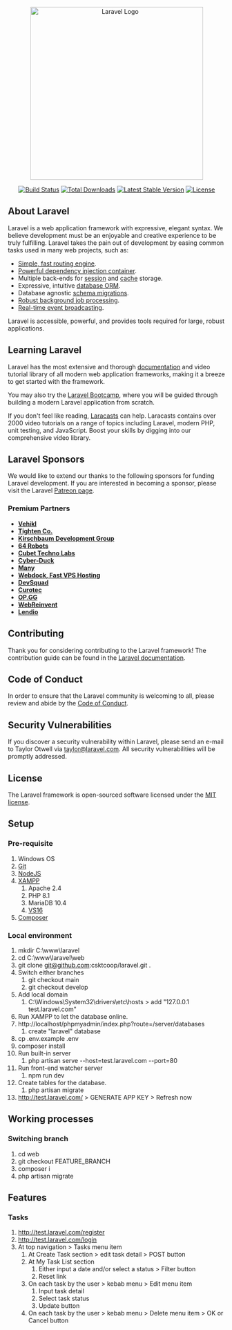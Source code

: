 <p align="center"><a href="https://laravel.com" target="_blank"><img src="https://raw.githubusercontent.com/laravel/art/master/logo-lockup/5%20SVG/2%20CMYK/1%20Full%20Color/laravel-logolockup-cmyk-red.svg" width="400" alt="Laravel Logo"></a></p>

<p align="center">
<a href="https://github.com/laravel/framework/actions"><img src="https://github.com/laravel/framework/workflows/tests/badge.svg" alt="Build Status"></a>
<a href="https://packagist.org/packages/laravel/framework"><img src="https://img.shields.io/packagist/dt/laravel/framework" alt="Total Downloads"></a>
<a href="https://packagist.org/packages/laravel/framework"><img src="https://img.shields.io/packagist/v/laravel/framework" alt="Latest Stable Version"></a>
<a href="https://packagist.org/packages/laravel/framework"><img src="https://img.shields.io/packagist/l/laravel/framework" alt="License"></a>
</p>

## About Laravel

Laravel is a web application framework with expressive, elegant syntax. We believe development must be an enjoyable and creative experience to be truly fulfilling. Laravel takes the pain out of development by easing common tasks used in many web projects, such as:

- [Simple, fast routing engine](https://laravel.com/docs/routing).
- [Powerful dependency injection container](https://laravel.com/docs/container).
- Multiple back-ends for [session](https://laravel.com/docs/session) and [cache](https://laravel.com/docs/cache) storage.
- Expressive, intuitive [database ORM](https://laravel.com/docs/eloquent).
- Database agnostic [schema migrations](https://laravel.com/docs/migrations).
- [Robust background job processing](https://laravel.com/docs/queues).
- [Real-time event broadcasting](https://laravel.com/docs/broadcasting).

Laravel is accessible, powerful, and provides tools required for large, robust applications.

## Learning Laravel

Laravel has the most extensive and thorough [documentation](https://laravel.com/docs) and video tutorial library of all modern web application frameworks, making it a breeze to get started with the framework.

You may also try the [Laravel Bootcamp](https://bootcamp.laravel.com), where you will be guided through building a modern Laravel application from scratch.

If you don't feel like reading, [Laracasts](https://laracasts.com) can help. Laracasts contains over 2000 video tutorials on a range of topics including Laravel, modern PHP, unit testing, and JavaScript. Boost your skills by digging into our comprehensive video library.

## Laravel Sponsors

We would like to extend our thanks to the following sponsors for funding Laravel development. If you are interested in becoming a sponsor, please visit the Laravel [Patreon page](https://patreon.com/taylorotwell).

### Premium Partners

- **[Vehikl](https://vehikl.com/)**
- **[Tighten Co.](https://tighten.co)**
- **[Kirschbaum Development Group](https://kirschbaumdevelopment.com)**
- **[64 Robots](https://64robots.com)**
- **[Cubet Techno Labs](https://cubettech.com)**
- **[Cyber-Duck](https://cyber-duck.co.uk)**
- **[Many](https://www.many.co.uk)**
- **[Webdock, Fast VPS Hosting](https://www.webdock.io/en)**
- **[DevSquad](https://devsquad.com)**
- **[Curotec](https://www.curotec.com/services/technologies/laravel/)**
- **[OP.GG](https://op.gg)**
- **[WebReinvent](https://webreinvent.com/?utm_source=laravel&utm_medium=github&utm_campaign=patreon-sponsors)**
- **[Lendio](https://lendio.com)**

## Contributing

Thank you for considering contributing to the Laravel framework! The contribution guide can be found in the [Laravel documentation](https://laravel.com/docs/contributions).

## Code of Conduct

In order to ensure that the Laravel community is welcoming to all, please review and abide by the [Code of Conduct](https://laravel.com/docs/contributions#code-of-conduct).

## Security Vulnerabilities

If you discover a security vulnerability within Laravel, please send an e-mail to Taylor Otwell via [taylor@laravel.com](mailto:taylor@laravel.com). All security vulnerabilities will be promptly addressed.

## License

The Laravel framework is open-sourced software licensed under the [MIT license](https://opensource.org/licenses/MIT).

## Setup

### Pre-requisite

1. Windows OS
1. [Git](https://git-scm.com/download/win)
1. [NodeJS](https://nodejs.org/en)
1. [XAMPP](https://www.apachefriends.org/download.html)
    1. Apache 2.4
    1. PHP 8.1
    1. MariaDB 10.4
    1. [VS16](https://learn.microsoft.com/en-US/cpp/windows/latest-supported-vc-redist?view=msvc-170#visual-studio-2015-2017-2019-and-2022)
1. [Composer](https://getcomposer.org/Composer-Setup.exe)

### Local environment

1. mkdir C:\www\laravel
1. cd C:\www\laravel\web
1. git clone git@github.com:csktcoop/laravel.git .
1. Switch either branches
    1. git checkout main
    1. git checkout develop
1. Add local domain
    1. C:\Windows\System32\drivers\etc\hosts > add "127.0.0.1 test.laravel.com"
1. Run XAMPP to let the database online.
1. http://localhost/phpmyadmin/index.php?route=/server/databases
    1. create "laravel" database
1. cp .env.example .env
1. composer install
1. Run built-in server
    1. php artisan serve --host=test.laravel.com --port=80
1. Run front-end watcher server
    1. npm run dev
1. Create tables for the database.
    1. php artisan migrate
1. http://test.laravel.com/ > GENERATE APP KEY > Refresh now

## Working processes

### Switching branch

1. cd web
1. git checkout FEATURE_BRANCH
1. composer i
1. php artisan migrate

## Features

### Tasks

1. http://test.laravel.com/register
1. http://test.laravel.com/login
1. At top navigation > Tasks menu item
    1. At Create Task section > edit task detail > POST button
    1. At My Task List section
        1. Either input a date and/or select a status > Filter button
        1. Reset link
    1. On each task by the user > kebab menu > Edit menu item
        1. Input task detail
        1. Select task status
        1. Update button
    1. On each task by the user > kebab menu > Delete menu item > OK or Cancel button
